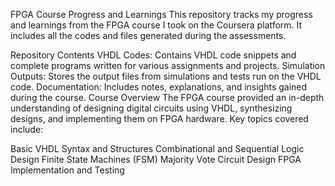 FPGA Course Progress and Learnings
This repository tracks my progress and learnings from the FPGA course I took on the Coursera platform. It includes all the codes and files generated during the assessments.

Repository Contents
VHDL Codes: Contains VHDL code snippets and complete programs written for various assignments and projects.
Simulation Outputs: Stores the output files from simulations and tests run on the VHDL code.
Documentation: Includes notes, explanations, and insights gained during the course.
Course Overview
The FPGA course provided an in-depth understanding of designing digital circuits using VHDL, synthesizing designs, and implementing them on FPGA hardware. Key topics covered include:

Basic VHDL Syntax and Structures
Combinational and Sequential Logic Design
Finite State Machines (FSM)
Majority Vote Circuit Design
FPGA Implementation and Testing
